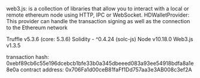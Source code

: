 web3.js: is a collection of libraries that allow you to interact with a local or remote ethereum node using HTTP, IPC or WebSocket.
HDWalletProvider: This provider can handle the transaction signing as well as the connection to the Ethereum network

Truffle v5.3.6 (core: 5.3.6)
Solidity - ^0.4.24 (solc-js)
Node v10.18.0
Web3.js v1.3.5

transaction hash:    0xebf89cb6c55e196dcebcb1bfe33b0a345dbeeed083a93ee54918bdfa8a1e8e0a
contract address:   0x706Fa1d00ceB81faFf1Dd757aa3e3AB008c3ef2A